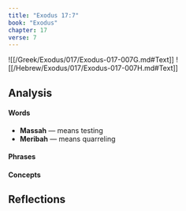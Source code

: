 ```yaml
---
title: "Exodus 17:7"
book: "Exodus"
chapter: 17
verse: 7
---
```

![[/Greek/Exodus/017/Exodus-017-007G.md#Text]]
![[/Hebrew/Exodus/017/Exodus-017-007H.md#Text]]

## Analysis

#### Words
- **Massah** — means testing
- **Meribah** — means quarreling

#### Phrases

#### Concepts

## Reflections
